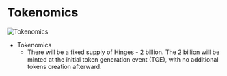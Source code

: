 # Tokenomics

![Tokenomics](PaulieB14/doc/docs/references/img/TokenDistribution.png)

* Tokenomics
    * There will be a fixed supply of Hinges - 2 billion. The 2 billion will be minted at the initial token generation event (TGE), with no additional tokens creation afterward. 